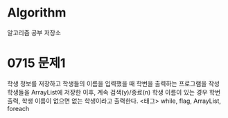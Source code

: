# Algorithm

알고리즘 공부 저장소

# 0715 문제1
학생 정보를 저장하고 학생들의 이름을 입력했을 때 학번을 출력하는 프로그램을 작성
학생들을 ArrayList에 저장한 이후, 계속 검색(y)/종료(n)
학생 이름이 있는 경우 학번 출력, 학생 이름이 없으면 없는 학생이라고 출력한다.
<태그> while, flag, ArrayList, foreach
